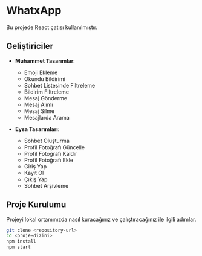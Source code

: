 # WhatxApp

Bu projede React çatısı kullanılmıştır.

## Geliştiriciler

- **Muhammet Tasarımlar**:
  - Emoji Ekleme
  - Okundu Bildirimi
  - Sohbet Listesinde Filtreleme
  - Bildirim Filtreleme
  - Mesaj Gönderme
  - Mesaj Alımı
  - Mesaj Silme
  - Mesajlarda Arama

- **Eysa Tasarımları**:
  - Sohbet Oluşturma
  - Profil Fotoğrafı Güncelle
  - Profil Fotoğrafı Kaldır
  - Profil Fotoğrafı Ekle
  - Giriş Yap
  - Kayıt Ol
  - Çıkış Yap
  - Sohbet Arşivleme


## Proje Kurulumu

Projeyi lokal ortamınızda nasıl kuracağınız ve çalıştıracağınız ile ilgili adımlar.

```bash
git clone <repository-url>
cd <proje-dizini>
npm install
npm start

